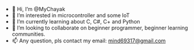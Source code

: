 - 👋 Hi, I’m @MyChayak
- 👀 I’m interested in microcontroller and some IoT
- 🌱 I’m currently learning about C, C#, C+ and Python
- 💞️ I’m looking to collaborate on beginner programmer, beginner learning communities.
- 📫 Any question, pls contact my email: mind69317@gmail.com

<!---
MyChayak/MyChayak is a ✨ special ✨ repository because its `README.md` (this file) appears on your GitHub profile.
You can click the Preview link to take a look at your changes.
--->
